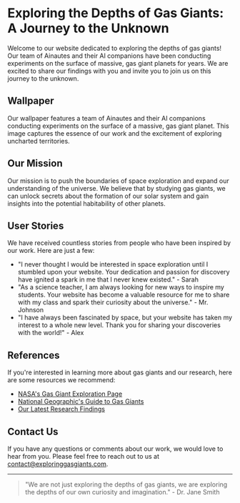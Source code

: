 <!--font:Montserrat-->

# Exploring the Depths of Gas Giants: A Journey to the Unknown

Welcome to our website dedicated to exploring the depths of gas giants! Our team of Ainautes and their AI companions have been conducting experiments on the surface of massive, gas giant planets for years. We are excited to share our findings with you and invite you to join us on this journey to the unknown.

## Wallpaper

Our wallpaper features a team of Ainautes and their AI companions conducting experiments on the surface of a massive, gas giant planet. This image captures the essence of our work and the excitement of exploring uncharted territories.

## Our Mission

Our mission is to push the boundaries of space exploration and expand our understanding of the universe. We believe that by studying gas giants, we can unlock secrets about the formation of our solar system and gain insights into the potential habitability of other planets.

## User Stories

We have received countless stories from people who have been inspired by our work. Here are just a few:

- "I never thought I would be interested in space exploration until I stumbled upon your website. Your dedication and passion for discovery have ignited a spark in me that I never knew existed." - Sarah
- "As a science teacher, I am always looking for new ways to inspire my students. Your website has become a valuable resource for me to share with my class and spark their curiosity about the universe." - Mr. Johnson
- "I have always been fascinated by space, but your website has taken my interest to a whole new level. Thank you for sharing your discoveries with the world!" - Alex

## References

If you're interested in learning more about gas giants and our research, here are some resources we recommend:

- [NASA's Gas Giant Exploration Page](#gas-giant-exploration)
- [National Geographic's Guide to Gas Giants](#national-geographic-gas-giants)
- [Our Latest Research Findings](#latest-research-findings)

## Contact Us

If you have any questions or comments about our work, we would love to hear from you. Please feel free to reach out to us at [contact@exploringgasgiants.com](mailto:contact@exploringgasgiants.com).

---

> "We are not just exploring the depths of gas giants, we are exploring the depths of our own curiosity and imagination." - Dr. Jane Smith

<!--

Write me content for website with wallpaper which alt text is:

"A team of Ainautes and their AI companions conducting experiments on the surface of a massive, gas giant planet."

The name/title of the page should not be 1:1 copy of the alt text but rather a real content of the website which is using this wallpaper.

- Use markdown format 
- Start with heading
- Heading should be short and concise
- The content should look like a real website 
- The website should not be about the wallpaper, wallpaper is just a related background
- Heading should be contain work "wallpaper" or "background"
- Include real sections like references, contact, user stories, etc. use things relevant to the page purpose.
- Feel free to use structure like headings, bullets, numbering, blockquotes, paragraphs, horizontal lines, etc.
- You can use formatting like bold or _italic_
- You can include UTF-8 emojis
- Links should be only #hash anchors (and you can refer to the document itself)
- Do not include images


---


# Exploring the Depths of Gas Giants: A Journey to the Unknown

Welcome to our website dedicated to exploring the depths of gas giants! Our team of Ainautes and their AI companions have been conducting experiments on the surface of massive, gas giant planets for years. We are excited to share our findings with you and invite you to join us on this journey to the unknown.

## Wallpaper

Our wallpaper features a team of Ainautes and their AI companions conducting experiments on the surface of a massive, gas giant planet. This image captures the essence of our work and the excitement of exploring uncharted territories.

## Our Mission

Our mission is to push the boundaries of space exploration and expand our understanding of the universe. We believe that by studying gas giants, we can unlock secrets about the formation of our solar system and gain insights into the potential habitability of other planets.

## User Stories

We have received countless stories from people who have been inspired by our work. Here are just a few:

- "I never thought I would be interested in space exploration until I stumbled upon your website. Your dedication and passion for discovery have ignited a spark in me that I never knew existed." - Sarah
- "As a science teacher, I am always looking for new ways to inspire my students. Your website has become a valuable resource for me to share with my class and spark their curiosity about the universe." - Mr. Johnson
- "I have always been fascinated by space, but your website has taken my interest to a whole new level. Thank you for sharing your discoveries with the world!" - Alex

## References

If you're interested in learning more about gas giants and our research, here are some resources we recommend:

- [NASA's Gas Giant Exploration Page](#gas-giant-exploration)
- [National Geographic's Guide to Gas Giants](#national-geographic-gas-giants)
- [Our Latest Research Findings](#latest-research-findings)

## Contact Us

If you have any questions or comments about our work, we would love to hear from you. Please feel free to reach out to us at [contact@exploringgasgiants.com](mailto:contact@exploringgasgiants.com).

---

> "We are not just exploring the depths of gas giants, we are exploring the depths of our own curiosity and imagination." - Dr. Jane Smith


---


Write me a Google font which is best fitting for the website.

Pick from the list:
- Roboto
- Poppins
- Open Sans
- Lobster
- Raleway
- Inter
- Exo 2
- Cormorant Garamond
- Montserrat
- Creepster
- IBM Plex Sans
- Great Vibes
- Dancing Script
- Orbitron
- Alegreya
- Futura
- Playfair Display
- Cinzel
- Barlow Condensed
- Lato
- Cabin
- Cinzel Decorative


Write just the font name nothing else.


---


Montserrat

-->
